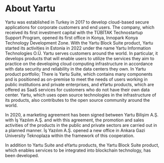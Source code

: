 # About Yartu

Yartu was established in Turkey in 2017 to develop cloud-based secure applications for corporate customers and end users. The company, which received its first investment capital with the TÜBİTAK Technostartup Support Program, opened its first office in Konya, Innopark Konya Technology Development Zone. With the Yartu Block Suite product, Yartu started its activities in Estonia in 2022 under the name Yartu Information Technologies O.Ü. Yartu serves customers around the world. In particular, it develops products that will enable users to utilize the services they aim to practice on the developing cloud computing infrastructure in accordance with data security and reliability in the data centers they own. In Yartu product portfolio; There is Yartu Suite, which contains many components and is positioned as on-premise to meet the needs of users working in public institutions and private enterprises, and eYartu products, which are offered as SaaS services for customers who do not have their own data center. Yartu, which uses open source technologies in the infrastructure of its products, also contributes to the open source community around the world.

In 2020, a marketing agreement has been signed between Yartu Bilişim A.Ş. with İş Yazılım A.Ş. and with this agreement, the promotion and sales activities of the products in the public and private sectors are carried out in a planned manner. İş Yazılım A.Ş. opened a new office in Ankara Gazi University Teknoplaza within the framework of this cooperation. 

In addition to Yartu Suite and eYartu products, the Yartu Block Suite product, which enables services to be integrated into blockchain technology, has been developed.